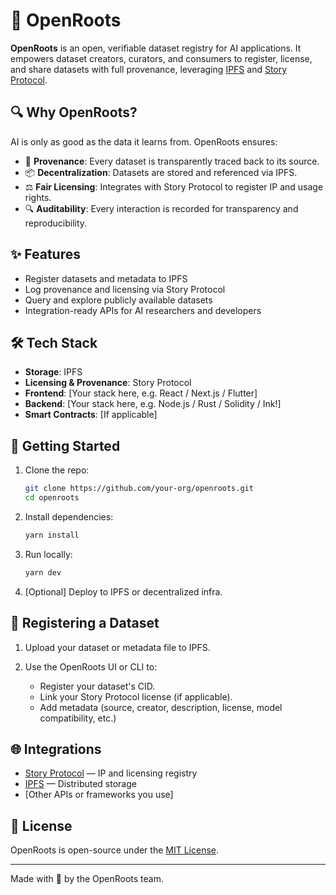 # 🌱 OpenRoots

**OpenRoots** is an open, verifiable dataset registry for AI applications. It empowers dataset creators, curators, and consumers to register, license, and share datasets with full provenance, leveraging [IPFS](https://ipfs.tech/) and [Story Protocol](https://storyprotocol.xyz/).

## 🔍 Why OpenRoots?

AI is only as good as the data it learns from. OpenRoots ensures:

- 🔗 **Provenance**: Every dataset is transparently traced back to its source.
- 📦 **Decentralization**: Datasets are stored and referenced via IPFS.
- ⚖️ **Fair Licensing**: Integrates with Story Protocol to register IP and usage rights.
- 🔍 **Auditability**: Every interaction is recorded for transparency and reproducibility.

## ✨ Features

- Register datasets and metadata to IPFS
- Log provenance and licensing via Story Protocol
- Query and explore publicly available datasets
- Integration-ready APIs for AI researchers and developers

## 🛠 Tech Stack

- **Storage**: IPFS
- **Licensing & Provenance**: Story Protocol
- **Frontend**: [Your stack here, e.g. React / Next.js / Flutter]
- **Backend**: [Your stack here, e.g. Node.js / Rust / Solidity / Ink!]
- **Smart Contracts**: [If applicable]

## 🚀 Getting Started

1. Clone the repo:

   ```bash
   git clone https://github.com/your-org/openroots.git
   cd openroots
   ```

2. Install dependencies:

   ```bash
   yarn install
   ```

3. Run locally:

   ```bash
   yarn dev
   ```

4. \[Optional] Deploy to IPFS or decentralized infra.

## 📄 Registering a Dataset

1. Upload your dataset or metadata file to IPFS.
2. Use the OpenRoots UI or CLI to:

   - Register your dataset's CID.
   - Link your Story Protocol license (if applicable).
   - Add metadata (source, creator, description, license, model compatibility, etc.)

## 🌐 Integrations

- [Story Protocol](https://storyprotocol.xyz) — IP and licensing registry
- [IPFS](https://ipfs.tech) — Distributed storage
- \[Other APIs or frameworks you use]

## 📜 License

OpenRoots is open-source under the [MIT License](LICENSE).

---

Made with 💚 by the OpenRoots team.

<!-- Data & Search
Build tools that register, protect, and monetize datasets leveraging Story's Group Module. Or, build IP discovery platforms to find and license IP.

Examples
Optimize search and discoverability for IP on Story
Create indexing solutions to find IP
AI-models that properly pay back revenue from outputs to original training data
Story's Group Module for dataset management and monetization
Search and select datasets to train on -->
